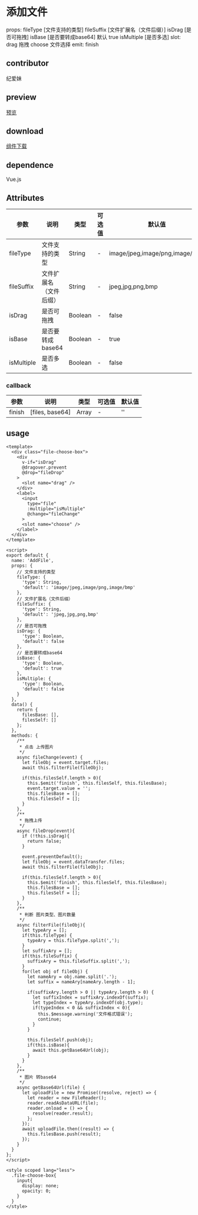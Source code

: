 # 添加文件
  props:
    fileType [文件支持的类型]
    fileSuffix [文件扩展名（文件后缀）]
    isDrag [是否可拖拽]
    isBase [是否要转成base64] 默认 true
    isMultiple [是否多选]
  slot:
    drag 拖拽
    choose 文件选择
  emit:
    finish
## contributor
纪爱妹
## preview
[预览](./index.html#/components/rk-add-file/rk-add-file-demo)
## download
[组件下载](./components/rk-add-file.zip)
## dependence
Vue.js

## Attributes
| 参数 |	说明 |类型 |可选值	| 默认值 |
| ---- | ---- |---- | ----   |----  | 
| fileType | 文件支持的类型 | String | - | image/jpeg,image/png,image/bmp  | 
| fileSuffix | 文件扩展名（文件后缀） | String | - | jpeg,jpg,png,bmp  | 
| isDrag | 是否可拖拽 | Boolean | - | false  | 
| isBase | 是否要转成base64 | Boolean | - | true  | 
| isMultiple | 是否多选 | Boolean | - | false  | 
### callback
| 参数 |	说明 |类型 |可选值	| 默认值 |
| ---- | ---- |---- | ----   |----  | 
| finish | [files, base64] | Array | - | ''  | 
## usage
```
<template>
  <div class="file-choose-box">
    <div
      v-if="isDrag"
      @dragover.prevent
      @drop="fileDrop"
    >
      <slot name="drag" />
    </div>
    <label>
      <input
        type="file"
        :multiple="isMultiple"
        @change="fileChange"
      >
      <slot name="choose" />
    </label>
  </div>
</template>

<script>
export default {
  name: 'AddFile',
  props: {
    // 文件支持的类型
    fileType: {
      'type': String,
      'default': 'image/jpeg,image/png,image/bmp'
    },
    // 文件扩展名（文件后缀）
    fileSuffix: {
      'type': String,
      'default': 'jpeg,jpg,png,bmp'
    },
    // 是否可拖拽
    isDrag: {
      'type': Boolean,
      'default': false
    },
    // 是否要转成base64
    isBase: {
      'type': Boolean,
      'default': true
    },
    isMultiple: {
      'type': Boolean,
      'default': false
    }
  },
  data() {
    return {
      filesBase: [],
      filesSelf: []
    };
  },
  methods: {
    /**
     * 点击 上传图片
     */
    async fileChange(event) {
      let fileObj = event.target.files;
      await this.filterFile(fileObj);

      if(this.filesSelf.length > 0){
        this.$emit('finish', this.filesSelf, this.filesBase);
        event.target.value = '';
        this.filesBase = [];
        this.filesSelf = [];
      }
    },
    /**
     * 拖拽上传
     */
    async fileDrop(event){
      if (!this.isDrag){
        return false;
      }

      event.preventDefault();
      let fileObj = event.dataTransfer.files;
      await this.filterFile(fileObj);

      if(this.filesSelf.length > 0){
        this.$emit('finish', this.filesSelf, this.filesBase);
        this.filesBase = [];
        this.filesSelf = [];
      }
    },
    /**
     * 判断 图片类型、图片数量
     */
    async filterFile(fileObj){
      let typeAry = [];
      if(this.fileType) {
        typeAry = this.fileType.split(',');
      }
      let suffixAry = [];
      if(this.fileSuffix) {
        suffixAry = this.fileSuffix.split(',');
      }
      for(let obj of fileObj) {
        let nameAry = obj.name.split('.');
        let suffix = nameAry[nameAry.length - 1];

        if(suffixAry.length > 0 || typeAry.length > 0) {
          let suffixIndex = suffixAry.indexOf(suffix);
          let typeIndex = typeAry.indexOf(obj.type);
          if(typeIndex < 0 && suffixIndex < 0){
            this.$message.warning('文件格式错误');
            continue;
          }
        }

        this.filesSelf.push(obj);
        if(this.isBase){
          await this.getBase64Url(obj);
        }
      }
    },
    /**
     * 图片 转base64
     */
    async getBase64Url(file) {
      let uploadFile = new Promise((resolve, reject) => {
        let reader = new FileReader();
        reader.readAsDataURL(file);
        reader.onload = () => {
          resolve(reader.result);
        };
      });
      await uploadFile.then((result) => {
        this.filesBase.push(result);
      });
    }
  }
};
</script>

<style scoped lang="less">
  .file-choose-box{
    input{
      display: none;
      opacity: 0;
    }
  }
</style>

```
